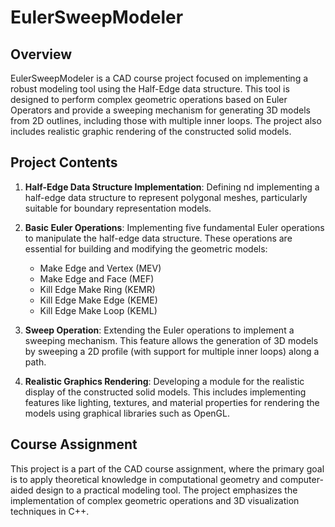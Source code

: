 # EulerSweepModeler

## Overview
EulerSweepModeler is a CAD course project focused on implementing a robust modeling tool using the Half-Edge data structure. This tool is designed to perform complex geometric operations based on Euler Operators and provide a sweeping mechanism for generating 3D models from 2D outlines, including those with multiple inner loops. The project also includes realistic graphic rendering of the constructed solid models.

## Project Contents
1. **Half-Edge Data Structure Implementation**: Defining nd implementing a half-edge data structure to represent polygonal meshes, particularly suitable for boundary representation models.

2. **Basic Euler Operations**: Implementing five fundamental Euler operations to manipulate the half-edge data structure. These operations are essential for building and modifying the geometric models:
   - Make Edge and Vertex (MEV)
   - Make Edge and Face (MEF)
   - Kill Edge Make Ring (KEMR)
   - Kill Edge Make Edge (KEME)
   - Kill Edge Make Loop (KEML)

3. **Sweep Operation**: Extending the Euler operations to implement a sweeping mechanism. This feature allows the generation of 3D models by sweeping a 2D profile (with support for multiple inner loops) along a path.

4. **Realistic Graphics Rendering**: Developing a module for the realistic display of the constructed solid models. This includes implementing features like lighting, textures, and material properties for rendering the models using graphical libraries such as OpenGL.

## Course Assignment
This project is a part of the CAD course assignment, where the primary goal is to apply theoretical knowledge in computational geometry and computer-aided design to a practical modeling tool. The project emphasizes the implementation of complex geometric operations and 3D visualization techniques in C++.